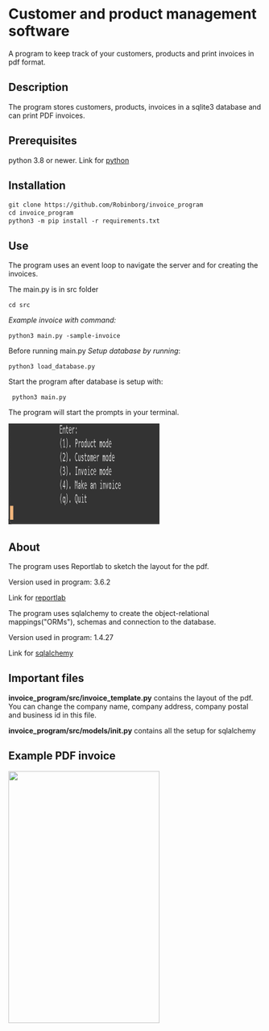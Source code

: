 # Customer and product management software
A program to keep track of your customers, products and print invoices in pdf format.
## Description
The program stores customers, products, invoices in a sqlite3 database and can print PDF invoices. 
## Prerequisites 
python 3.8 or newer. Link for [python](https://www.python.org/downloads/)
## Installation
    git clone https://github.com/Robinborg/invoice_program
    cd invoice_program
    python3 -m pip install -r requirements.txt
## Use
The program uses an event loop to navigate the server and for creating the invoices.

The main.py is in src folder

    cd src

*Example invoice with command:*
    
    python3 main.py -sample-invoice

Before running main.py *Setup database by running*:
    
    python3 load_database.py
 
Start the program after database is setup with:
     
     python3 main.py 

The program will start the prompts in your terminal.

<img src= "https://github.com/Robinborg/invoice_program/blob/main/img/Screenshot%202022-01-06%20at%2014.59.17.png?raw=true" width="300" height="200"/>
    
    
## About
The program uses Reportlab to sketch the layout for the pdf. 

Version used in program: 3.6.2

Link for [reportlab](https://www.reportlab.com)

The program uses sqlalchemy to create the object-relational mappings("ORMs"), schemas and connection to the database. 

Version used in program: 1.4.27

Link for [sqlalchemy](https://www.sqlalchemy.org)

## Important files
**invoice_program/src/invoice_template.py** contains the layout of the pdf.
You can change the company name, company address, company postal and business id in this file.

**invoice_program/src/models/__init__.py** contains all the setup for sqlalchemy 



## Example PDF invoice

<img src= "https://github.com/Robinborg/images/blob/main/Screenshot%202021-11-12%20at%2017.42.41.png?raw=true" width="300" height="500"/>

